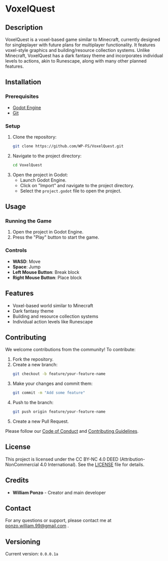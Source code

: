 # VoxelQuest

## Description
VoxelQuest is a voxel-based game similar to Minecraft, currently designed for singleplayer with future plans for multiplayer functionality. It features voxel-style graphics and building/resource collection systems. Unlike Minecraft, VoxelQuest has a dark fantasy theme and incorporates individual levels to actions, akin to Runescape, along with many other planned features.

## Installation

### Prerequisites
- [Godot Engine](https://godotengine.org/download)
- [Git](https://git-scm.com/downloads)

### Setup
1. Clone the repository:
   ```sh
   git clone https://github.com/WP-FS/VoxelQuest.git
   ```
2. Navigate to the project directory:
   ```sh
   cd VoxelQuest
   ```
3. Open the project in Godot:
   - Launch Godot Engine.
   - Click on "Import" and navigate to the project directory.
   - Select the `project.godot` file to open the project.

## Usage

### Running the Game
1. Open the project in Godot Engine.
2. Press the "Play" button to start the game.

### Controls
- **WASD**: Move
- **Space**: Jump
- **Left Mouse Button**: Break block
- **Right Mouse Button**: Place block

## Features
- Voxel-based world similar to Minecraft
- Dark fantasy theme
- Building and resource collection systems
- Individual action levels like Runescape

## Contributing
We welcome contributions from the community! To contribute:

1. Fork the repository.
2. Create a new branch:
   ```sh
   git checkout -b feature/your-feature-name
   ```
3. Make your changes and commit them:
   ```sh
   git commit -m "Add some feature"
   ```
4. Push to the branch:
   ```sh
   git push origin feature/your-feature-name
   ```
5. Create a new Pull Request.

Please follow our [Code of Conduct](CODE_OF_CONDUCT.md) and [Contributing Guidelines](CONTRIBUTING.md).

## License
This project is licensed under the CC BY-NC 4.0 DEED (Attribution-NonCommercial 4.0 International). See the [LICENSE](LICENSE) file for details.

## Credits
- **William Ponzo** - Creator and main developer

## Contact
For any questions or support, please contact me at ponzo.william.99@gmail.com .

## Versioning

Current version: `0.0.0.1a`
